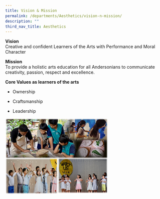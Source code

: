 ```yaml
---
title: Vision & Mission
permalink: /departments/Aesthetics/vision-n-mission/
description: ""
third_nav_title: Aesthetics
---
```

<p><strong>Vision</strong><br>Creative and confident Learners of the Arts with Performance and Moral Character</p>

<p><strong>Mission</strong><br>To provide a holistic arts education for all Andersonians to communicate creativity, passion, respect and excellence.</p>

<p><strong>Core Values as learners of the arts</strong></p>
<ul>
<li>
<p>Ownership</p>
</li>
<li>
<p>Craftsmanship</p>
</li>
<li>
<p>Leadership</p>
</li>
</ul>

<img src="/images/art1.png" 
     style="width:65%">